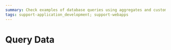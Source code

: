 ```yaml
---
summary: Check examples of database queries using aggregates and custom SQL queries. See how to manipulate sets of records returned using filters, sorting or operations other operations supported by aggregates.
tags: support-application_development; support-webapps
---
```


# Query Data

